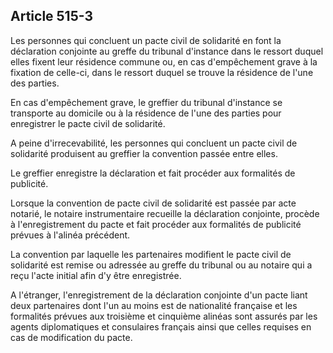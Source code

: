 Article 515-3
----
Les personnes qui concluent un pacte civil de solidarité en font la déclaration
conjointe au greffe du tribunal d'instance dans le ressort duquel elles fixent
leur résidence commune ou, en cas d'empêchement grave à la fixation de celle-ci,
dans le ressort duquel se trouve la résidence de l'une des parties.

En cas d'empêchement grave, le greffier du tribunal d'instance se transporte au
domicile ou à la résidence de l'une des parties pour enregistrer le pacte civil
de solidarité.

A peine d'irrecevabilité, les personnes qui concluent un pacte civil de
solidarité produisent au greffier la convention passée entre elles.

Le greffier enregistre la déclaration et fait procéder aux formalités de
publicité.

Lorsque la convention de pacte civil de solidarité est passée par acte notarié,
le notaire instrumentaire recueille la déclaration conjointe, procède à
l'enregistrement du pacte et fait procéder aux formalités de publicité prévues à
l'alinéa précédent.

La convention par laquelle les partenaires modifient le pacte civil de
solidarité est remise ou adressée au greffe du tribunal ou au notaire qui a reçu
l'acte initial afin d'y être enregistrée.

A l'étranger, l'enregistrement de la déclaration conjointe d'un pacte liant deux
partenaires dont l'un au moins est de nationalité française et les formalités
prévues aux troisième et cinquième alinéas sont assurés par les agents
diplomatiques et consulaires français ainsi que celles requises en cas de
modification du pacte.
